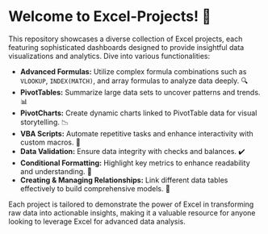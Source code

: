 # Welcome to Excel-Projects! 🌟

This repository showcases a diverse collection of Excel projects, each featuring sophisticated dashboards designed to provide insightful data visualizations and analytics. Dive into various functionalities:

- **Advanced Formulas:** Utilize complex formula combinations such as `VLOOKUP`, `INDEX(MATCH)`, and array formulas to analyze data deeply. 🔍
- **PivotTables:** Summarize large data sets to uncover patterns and trends. 📊
- **PivotCharts:** Create dynamic charts linked to PivotTable data for visual storytelling. 📉
- **VBA Scripts:** Automate repetitive tasks and enhance interactivity with custom macros. 🔄
- **Data Validation:** Ensure data integrity with checks and balances. ✔️
- **Conditional Formatting:** Highlight key metrics to enhance readability and understanding. 🌈
- **Creating & Managing Relationships:** Link different data tables effectively to build comprehensive models. 🔗

Each project is tailored to demonstrate the power of Excel in transforming raw data into actionable insights, making it a valuable resource for anyone looking to leverage Excel for advanced data analysis.

